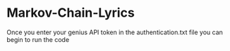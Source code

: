 # Markov-Chain-Lyrics

Once you enter your genius API token in the authentication.txt file you can begin to run the code

